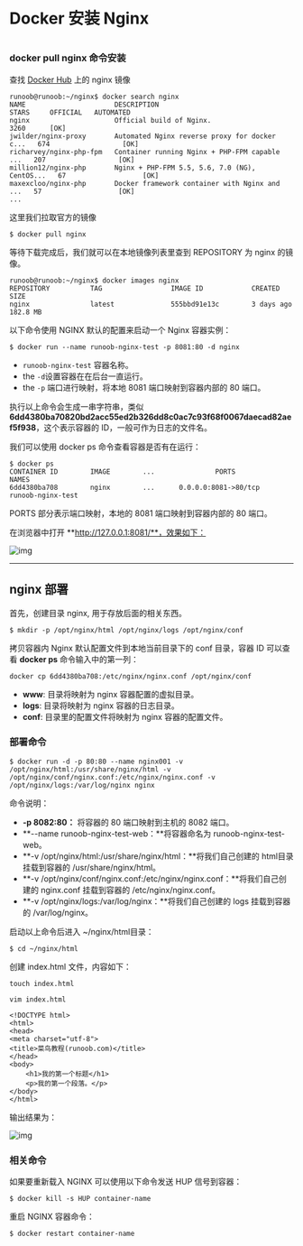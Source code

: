 # Docker 安装 Nginx

# 

### docker pull nginx 命令安装

查找 [Docker Hub](https://hub.docker.com/r/library/nginx/) 上的 nginx 镜像

```
runoob@runoob:~/nginx$ docker search nginx
NAME                      DESCRIPTION                                     STARS     OFFICIAL   AUTOMATED
nginx                     Official build of Nginx.                        3260      [OK]       
jwilder/nginx-proxy       Automated Nginx reverse proxy for docker c...   674                  [OK]
richarvey/nginx-php-fpm   Container running Nginx + PHP-FPM capable ...   207                  [OK]
million12/nginx-php       Nginx + PHP-FPM 5.5, 5.6, 7.0 (NG), CentOS...   67                   [OK]
maxexcloo/nginx-php       Docker framework container with Nginx and ...   57                   [OK]
...
```

这里我们拉取官方的镜像

```
$ docker pull nginx
```

等待下载完成后，我们就可以在本地镜像列表里查到 REPOSITORY 为 nginx 的镜像。

```
runoob@runoob:~/nginx$ docker images nginx
REPOSITORY          TAG                 IMAGE ID            CREATED             SIZE
nginx               latest              555bbd91e13c        3 days ago          182.8 MB
```

以下命令使用 NGINX 默认的配置来启动一个 Nginx 容器实例：

```
$ docker run --name runoob-nginx-test -p 8081:80 -d nginx
```

- `runoob-nginx-test` 容器名称。
- the `-d`设置容器在在后台一直运行。
- the `-p` 端口进行映射，将本地 8081 端口映射到容器内部的 80 端口。

执行以上命令会生成一串字符串，类似 **6dd4380ba70820bd2acc55ed2b326dd8c0ac7c93f68f0067daecad82aef5f938**，这个表示容器的 ID，一般可作为日志的文件名。

我们可以使用 docker ps 命令查看容器是否有在运行：

```
$ docker ps
CONTAINER ID        IMAGE        ...               PORTS                  NAMES
6dd4380ba708        nginx        ...      0.0.0.0:8081->80/tcp   runoob-nginx-test
```

PORTS 部分表示端口映射，本地的 8081 端口映射到容器内部的 80 端口。

在浏览器中打开 **http://127.0.0.1:8081/**，效果如下：

![img](https://www.runoob.com/wp-content/uploads/2016/06/23F2B078-C579-4C09-B789-25C64C6934A2.jpg)

------

## nginx 部署

首先，创建目录 nginx, 用于存放后面的相关东西。

```
$ mkdir -p /opt/nginx/html /opt/nginx/logs /opt/nginx/conf
```

拷贝容器内 Nginx 默认配置文件到本地当前目录下的 conf 目录，容器 ID 可以查看 **docker ps** 命令输入中的第一列：

```
docker cp 6dd4380ba708:/etc/nginx/nginx.conf /opt/nginx/conf
```

- **www**: 目录将映射为 nginx 容器配置的虚拟目录。
- **logs**: 目录将映射为 nginx 容器的日志目录。
- **conf**: 目录里的配置文件将映射为 nginx 容器的配置文件。

### 部署命令

```
$ docker run -d -p 80:80 --name nginx001 -v /opt/nginx/html:/usr/share/nginx/html -v /opt/nginx/conf/nginx.conf:/etc/nginx/nginx.conf -v /opt/nginx/logs:/var/log/nginx nginx
```

命令说明：

- **-p 8082:80：** 将容器的 80 端口映射到主机的 8082 端口。
- **--name runoob-nginx-test-web：**将容器命名为 runoob-nginx-test-web。
- **-v /opt/nginx/html:/usr/share/nginx/html：**将我们自己创建的 html目录挂载到容器的 /usr/share/nginx/html。
- **-v /opt/nginx/conf/nginx.conf:/etc/nginx/nginx.conf：**将我们自己创建的 nginx.conf 挂载到容器的 /etc/nginx/nginx.conf。
- **-v /opt/nginx/logs:/var/log/nginx：**将我们自己创建的 logs 挂载到容器的 /var/log/nginx。

启动以上命令后进入 ~/nginx/html目录：

```
$ cd ~/nginx/html
```

创建 index.html 文件，内容如下：

`touch index.html`

`vim index.html`

```
<!DOCTYPE html>
<html>
<head>
<meta charset="utf-8">
<title>菜鸟教程(runoob.com)</title>
</head>
<body>
    <h1>我的第一个标题</h1>
    <p>我的第一个段落。</p>
</body>
</html>
```

输出结果为：

![img](https://www.runoob.com/wp-content/uploads/2016/06/B0DFB2A6-E1B5-4502-8EC4-0687A7C880FA.jpg)

### 相关命令

如果要重新载入 NGINX 可以使用以下命令发送 HUP 信号到容器：

```
$ docker kill -s HUP container-name
```

重启 NGINX 容器命令：

```
$ docker restart container-name
```